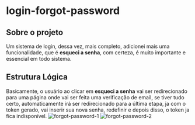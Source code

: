 # login-forgot-password
## Sobre o projeto

Um sistema de login, dessa vez, mais completo, adicionei mais uma funcionalidade, que é **esqueci a senha**, com certeza, é muito importante e essencial em todo sistema.

## Estrutura Lógica

Basicamente, o usuário ao clicar em **esqueci a senha** vai ser redirecionado para uma página onde vai ser feita uma verificação de email, se tiver tudo certo, automaticamente irá ser redirecionado para a última etapa, ja com o token gerado, vai inserir sua nova senha, redefinir e depois disso, o token ja fica indisponível.
![forgot-password-1](https://user-images.githubusercontent.com/82414367/157139814-36c47f9a-e03f-48e0-b25e-be523f39d6f0.png)
![forgot-password-2](https://user-images.githubusercontent.com/82414367/157139832-54eee6e7-ad09-4a43-83e0-18eee599c0c9.png)
